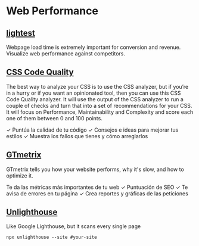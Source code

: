 # Web Performance

## [lightest](https://lightest.app/)

Webpage load time is extremely important for conversion and revenue. Visualize web performance against competitors.

## [CSS Code Quality](https://www.projectwallace.com/css-code-quality)

The best way to analyze your CSS is to use the CSS analyzer, but if you’re in a hurry or if you want an opinionated tool, then you can use this CSS Code Quality analyzer. It will use the output of the CSS analyzer to run a couple of checks and turn that into a set of recommendations for your CSS. It will focus on Performance, Maintainability and Complexity and score each one of them between 0 and 100 points.

✓ Puntúa la calidad de tu código
✓ Consejos e ideas para mejorar tus estilos
✓ Muestra los fallos que tienes y cómo arreglarlos

## [GTmetrix](https://gtmetrix.com/)

GTmetrix tells you how your website performs, why it's slow, and how to optimize it.

Te da las métricas más importantes de tu web
✓ Puntuación de SEO
✓ Te avisa de errores en tu página
✓ Crea reportes y gráficas de las peticiones

## [Unlighthouse](https://unlighthouse.dev/)

Like Google Lighthouse, but it scans every single page

```shell
npx unlighthouse --site #your-site
```
